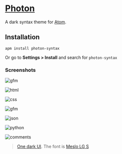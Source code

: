 # [Photon](https://atom.io/themes/photon-syntax)

A dark syntax theme for [Atom](https://atom.io/).

## Installation

```
apm install photon-syntax
```

Or go to __Settings > Install__ and search for `photon-syntax`

### Screenshots

![gfm](https://raw.githubusercontent.com/MaximSokolov/photon-syntax/master/img/ide.png)

![html](https://raw.githubusercontent.com/MaximSokolov/photon-syntax/master/img/html.png)

![css](https://raw.githubusercontent.com/MaximSokolov/photon-syntax/master/img/css.png)

![gfm](https://raw.githubusercontent.com/MaximSokolov/photon-syntax/master/img/gfm.png)

![json](https://raw.githubusercontent.com/MaximSokolov/photon-syntax/master/img/json.png)

![python](https://raw.githubusercontent.com/MaximSokolov/photon-syntax/master/img/python.png)

![comments](https://raw.githubusercontent.com/MaximSokolov/photon-syntax/master/img/comments.png)

> [One dark UI](https://atom.io/themes/one-dark-ui). The font is [Meslo LG S](https://github.com/andreberg/Meslo-Font)
